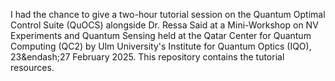 I had the chance to give a two-hour tutorial session on the Quantum Optimal Control Suite (QuOCS) alongside Dr. Ressa Said at a Mini-Workshop on NV Experiments and Quantum Sensing held at the Qatar Center for Quantum Computing (QC2) by Ulm University's Institute for Quantum Optics (IQO), 23&endash;27 February 2025. This repository contains the tutorial resources.
